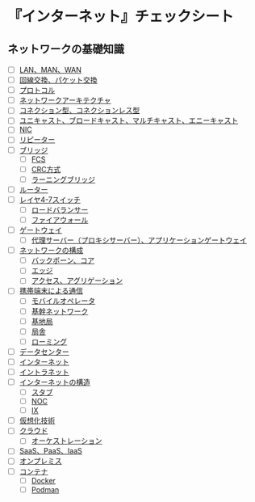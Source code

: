 # 『インターネット』チェックシート


## ネットワークの基礎知識

- [ ] [LAN、MAN、WAN](/note/internet/chapters/01_basic_knowledge_of_network.ja.md#lanとwan)
- [ ] [回線交換、パケット交換](/note/internet/chapters/01_basic_knowledge_of_network.ja.md#パケット交換)
- [ ] [プロトコル](/note/internet/chapters/01_basic_knowledge_of_network.ja.md#プロトコル)
- [ ] [ネットワークアーキテクチャ](/note/internet/chapters/01_basic_knowledge_of_network.ja.md#ネットワークアーキテクチャ)
- [ ] [コネクション型、コネクションレス型](/note/internet/chapters/01_basic_knowledge_of_network.ja.md#コネクション型とコネクションレス型)
- [ ] [ユニキャスト、ブロードキャスト、マルチキャスト、エニーキャスト](/note/internet/chapters/01_basic_knowledge_of_network.ja.md#通信相手の数による通信方式の分類)
- [ ] [NIC](/note/internet/chapters/01_basic_knowledge_of_network.ja.md#アドレスとnic)
- [ ] [リピーター](/note/internet/chapters/01_basic_knowledge_of_network.ja.md#リピーター)
- [ ] [ブリッジ](/note/internet/chapters/01_basic_knowledge_of_network.ja.md#ブリッジ)
	- [ ] [FCS](/note/internet/chapters/01_basic_knowledge_of_network.ja.md#ブリッジ)
	- [ ] [CRC方式](/note/internet/chapters/01_basic_knowledge_of_network.ja.md#ブリッジ)
	- [ ] [ラーニングブリッジ](/note/internet/chapters/01_basic_knowledge_of_network.ja.md#ブリッジ)
- [ ] [ルーター](/note/internet/chapters/01_basic_knowledge_of_network.ja.md#ルーター)
- [ ] [レイヤ4-7スイッチ](/note/internet/chapters/01_basic_knowledge_of_network.ja.md#レイヤ4-7スイッチ)
	- [ ] [ロードバランサー](/note/internet/chapters/01_basic_knowledge_of_network.ja.md#レイヤ4-7スイッチ)
	- [ ] [ファイアウォール](/note/internet/chapters/01_basic_knowledge_of_network.ja.md#レイヤ4-7スイッチ)
- [ ] [ゲートウェイ](/note/internet/chapters/01_basic_knowledge_of_network.ja.md#ゲートウェイ)
	- [ ] [代理サーバー（プロキシサーバー）、アプリケーションゲートウェイ](/note/internet/chapters/01_basic_knowledge_of_network.ja.md#ゲートウェイ)
- [ ] [ネットワークの構成](/note/internet/chapters/01_basic_knowledge_of_network.ja.md#ネットワークの構成)
	- [ ] [バックボーン、コア](/note/internet/chapters/01_basic_knowledge_of_network.ja.md#ネットワークの構成)
	- [ ] [エッジ](/note/internet/chapters/01_basic_knowledge_of_network.ja.md#ネットワークの構成)
	- [ ] [アクセス、アグリゲーション](/note/internet/chapters/01_basic_knowledge_of_network.ja.md#ネットワークの構成)
- [ ] [携帯端末による通信](/note/internet/chapters/01_basic_knowledge_of_network.ja.md#携帯端末による通信)
	- [ ] [モバイルオペレータ](/note/internet/chapters/01_basic_knowledge_of_network.ja.md#携帯端末による通信)
	- [ ] [基幹ネットワーク](/note/internet/chapters/01_basic_knowledge_of_network.ja.md#携帯端末による通信)
	- [ ] [基地局](/note/internet/chapters/01_basic_knowledge_of_network.ja.md#携帯端末による通信)
	- [ ] [局舎](/note/internet/chapters/01_basic_knowledge_of_network.ja.md#携帯端末による通信)
	- [ ] [ローミング](/note/internet/chapters/01_basic_knowledge_of_network.ja.md#携帯端末による通信)
- [ ] [データセンター](/note/internet/chapters/01_basic_knowledge_of_network.ja.md#携帯端末による通信)
- [ ] [インターネット](/note/internet/chapters/01_basic_knowledge_of_network.ja.md#インターネットの意味)
- [ ] [イントラネット](/note/internet/chapters/01_basic_knowledge_of_network.ja.md#インターネットの意味)
- [ ] [インターネットの構造](/note/internet/chapters/01_basic_knowledge_of_network.ja.md#インターネットの構造)
	- [ ] [スタブ](/note/internet/chapters/01_basic_knowledge_of_network.ja.md#インターネットの構造)
	- [ ] [NOC](/note/internet/chapters/01_basic_knowledge_of_network.ja.md#インターネットの構造)
	- [ ] [IX](/note/internet/chapters/01_basic_knowledge_of_network.ja.md#インターネットの構造)
- [ ] [仮想化技術](/note/internet/chapters/01_basic_knowledge_of_network.ja.md#仮想化とクラウド)
- [ ] [クラウド](/note/internet/chapters/01_basic_knowledge_of_network.ja.md#仮想化とクラウド)
	- [ ] [オーケストレーション](/note/internet/chapters/01_basic_knowledge_of_network.ja.md#仮想化とクラウド)
- [ ] [SaaS、PaaS、IaaS](/note/internet/chapters/01_basic_knowledge_of_network.ja.md#クラウドの利用)
- [ ] [オンプレミス](/note/internet/chapters/01_basic_knowledge_of_network.ja.md#クラウドの利用)
- [ ] [コンテナ](/note/internet/chapters/01_basic_knowledge_of_network.ja.md#クラウドの利用)
	- [ ] [Docker](/note/internet/chapters/01_basic_knowledge_of_network.ja.md#クラウドの利用)
	- [ ] [Podman](/note/internet/chapters/01_basic_knowledge_of_network.ja.md#クラウドの利用)
